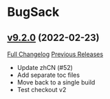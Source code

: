 # BugSack

## [v9.2.0](https://github.com/funkydude/BugSack/tree/v9.2.0) (2022-02-23)
[Full Changelog](https://github.com/funkydude/BugSack/compare/v9.1.1...v9.2.0) [Previous Releases](https://github.com/funkydude/BugSack/releases)

- Update zhCN (#52)  
- Add separate toc files  
- Move back to a single build  
- Test checkout v2  

